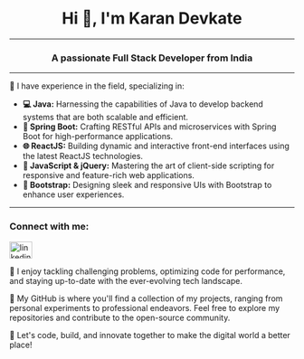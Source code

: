 <h1 align="center">Hi 👋, I'm Karan Devkate</h1>
<hr>
<h3 align="center">A passionate Full Stack Developer from India</h3>
<hr>
  <p>💼 I have experience in the field, specializing in:</p>
<ul>
 <li><b>💻 Java:</b> Harnessing the capabilities of Java to develop backend systems that are both scalable and efficient.</li>
 <li><b> 🚀 Spring Boot:</b> Crafting RESTful APIs and microservices with Spring Boot for high-performance applications.</li>
 <li> <b>🌐 ReactJS:</b> Building dynamic and interactive front-end interfaces using the latest ReactJS technologies.</li>
 <li><b>📜 JavaScript & jQuery:</b> Mastering the art of client-side scripting for responsive and feature-rich web applications.</li>
 <li><b>🎨 Bootstrap:</b> Designing sleek and responsive UIs with Bootstrap to enhance user experiences.</li>
</ul>
<hr>
<h3 align="left">Connect with me:</h3>
<p align="left">
<a href="https://linkedin.com/in/linkedin.com/in/karan-devkate-374036203" target="blank"><img align="center" src="https://raw.githubusercontent.com/rahuldkjain/github-profile-readme-generator/master/src/images/icons/Social/linked-in-alt.svg" alt="linkedin.com/in/karan-devkate-374036203" height="30" width="40" /></a>
</p>

🔨 I enjoy tackling challenging problems, optimizing code for performance, and staying up-to-date with the ever-evolving tech landscape.

🌟 My GitHub is where you'll find a collection of my projects, ranging from personal experiments to professional endeavors. Feel free to explore my repositories and contribute to the open-source community.


🚀 Let's code, build, and innovate together to make the digital world a better place!
